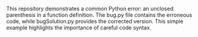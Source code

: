 This repository demonstrates a common Python error: an unclosed parenthesis in a function definition. The bug.py file contains the erroneous code, while bugSolution.py provides the corrected version. This simple example highlights the importance of careful code syntax.